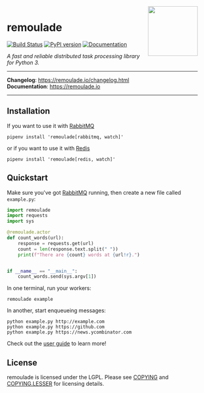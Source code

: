 <img src="https://remoulade.io/_static/logo.png" align="right" width="131" />

# remoulade

[![Build Status](https://travis-ci.org/wiremind/remoulade.svg?branch=master)](https://travis-ci.org/wiremind/remoulade)
[![PyPI version](https://badge.fury.io/py/remoulade.svg)](https://badge.fury.io/py/remoulade)
[![Documentation](https://img.shields.io/badge/doc-latest-brightgreen.svg)](http://remoulade.io)

*A fast and reliable distributed task processing library for Python 3.*

<hr/>

**Changelog**: https://remoulade.io/changelog.html <br/>
**Documentation**: https://remoulade.io

<hr/>


## Installation

If you want to use it with [RabbitMQ]

    pipenv install 'remoulade[rabbitmq, watch]'

or if you want to use it with [Redis]

    pipenv install 'remoulade[redis, watch]'


## Quickstart

Make sure you've got [RabbitMQ] running, then create a new file called
`example.py`:

``` python
import remoulade
import requests
import sys

@remoulade.actor
def count_words(url):
    response = requests.get(url)
    count = len(response.text.split(" "))
    print(f"There are {count} words at {url!r}.")


if __name__ == "__main__":
    count_words.send(sys.argv[1])
```

In one terminal, run your workers:

    remoulade example

In another, start enqueueing messages:

    python example.py http://example.com
    python example.py https://github.com
    python example.py https://news.ycombinator.com

Check out the [user guide] to learn more!


## License

remoulade is licensed under the LGPL.  Please see [COPYING] and
[COPYING.LESSER] for licensing details.


[COPYING.LESSER]: https://github.com/wiremind/remoulade/blob/master/COPYING.LESSER
[COPYING]: https://github.com/wiremind/remoulade/blob/master/COPYING
[RabbitMQ]: https://www.rabbitmq.com/
[Redis]: https://redis.io
[user guide]: https://remoulade.io/guide.html
